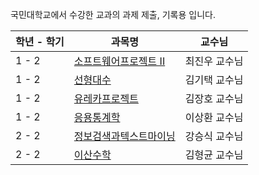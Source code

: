 국민대학교에서 수강한 교과의 과제 제출, 기록용 입니다.

|학년 - 학기|과목명|교수님|
|-|-|-|
|1 - 2|[소프트웨어프로젝트 II](https://github.com/dh0508/kmu_assignments/tree/main/swp2)|최진우 교수님|
|1 - 2|[선형대수](https://github.com/dh0508/kmu_assignments/tree/main/linear_algebra)|김기택 교수님|
|1 - 2|[유레카프로젝트](https://github.com/dh0508/kmu_assignments/tree/main/EurekaProject)|김장호 교수님|
|1 - 2|[응용통계학](https://github.com/dh0508/kmu_assignments/tree/main/Applied_Statistics)|이상환 교수님|
|2 - 2|[정보검색과텍스트마이닝](https://github.com/dh0508/kmu_assignments/tree/main/information_search_and_text_mining)|강승식 교수님|
|2 - 2|[이산수학](https://github.com/dh0508/kmu_assignments/tree/main/discrete_mathematics)|김형균 교수님|
